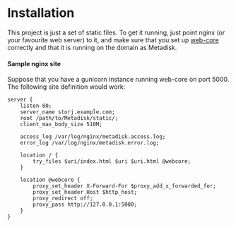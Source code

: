Installation
============

This project is just a set of static files. To get it running, just point nginx
(or your favourite web server) to it, and make sure that you set up
[web-core](https://github.com/Storj/web-core) correctly and that it is running
on the domain as Metadisk.


#### Sample nginx site

Suppose that you have a gunicorn instance running web-core on port 5000.
The following site definition would work:

```
server {
    listen 80;
    server_name storj.example.com;
    root /path/to/Metadisk/static/;
    client_max_body_size 510M;

    access_log /var/log/nginx/metadisk.access.log;
    error_log /var/log/nginx/metadisk.error.log;

    location / {
        try_files $uri/index.html $uri $uri.html @webcore;
    }

    location @webcore {
        proxy_set_header X-Forward-For $proxy_add_x_forwarded_for;
        proxy_set_header Host $http_host;
        proxy_redirect off;
        proxy_pass http://127.0.0.1:5000;
    }
}
```
